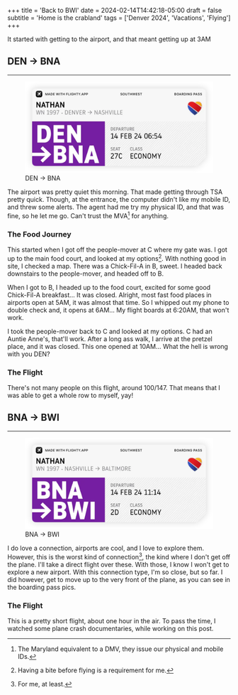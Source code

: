 +++
title = 'Back to BWI'
date = 2024-02-14T14:42:18-05:00
draft = false
subtitle = 'Home is the crabland'
tags = ['Denver 2024', 'Vacations', 'Flying']
+++

It started with getting to the airport, and that meant getting up at 3AM

## DEN -> BNA
<hr>

<figure>
	<img src='fig1.webp'/>
	<figcaption>DEN -> BNA</figcaption>
</figure>

The airport was pretty quiet this morning. That made getting through TSA pretty quick. Though, at the entrance, the computer didn't like my mobile ID, and threw some alerts. The agent had me try my physical ID, and that was fine, so he let me go. Can't trust the MVA[^1] for anything.

### The Food Journey

This started when I got off the people-mover at C where my gate was. I got up to the main food court, and looked at my options[^2]. With nothing good in site, I checked a map. There was a Chick-Fil-A in B, sweet. I headed back downstairs to the people-mover, and headed off to B.

When I got to B, I headed up to the food court, excited for some good Chick-Fil-A breakfast... It was closed. Alright, most fast food places in airports open at 5AM, it was almost that time. So I whipped out my phone to double check and, it opens at 6AM... My flight boards at 6:20AM, that won't work.

I took the people-mover back to C and looked at my options. C had an Auntie Anne's, that'll work. After a long ass walk, I arrive at the pretzel place, and it was closed. This one opened at 10AM... What the hell is wrong with you DEN?

### The Flight

There's not many people on this flight, around 100/147. That means that I was able to get a whole row to myself, yay!

## BNA -> BWI
<hr>

<figure>
	<img src='fig2.webp'/>
	<figcaption>BNA -> BWI</figcaption>
</figure>

I do love a connection, airports are cool, and I love to explore them. However, this is the worst kind of connection[^3], the kind where I don't get off the plane. I'll take a direct flight over these. With those, I know I won't get to explore a new airport. With this connection type, I'm so close, but so far. I did however, get to move up to the very front of the plane, as you can see in the boarding pass pics.

### The Flight

This is a pretty short flight, about one hour in the air. To pass the time, I watched some plane crash documentaries, while working on this post.

[^1]: The Maryland equivalent to a DMV, they issue our physical and mobile IDs.

[^2]: Having a bite before flying is a requirement for me.

[^3]: For me, at least.